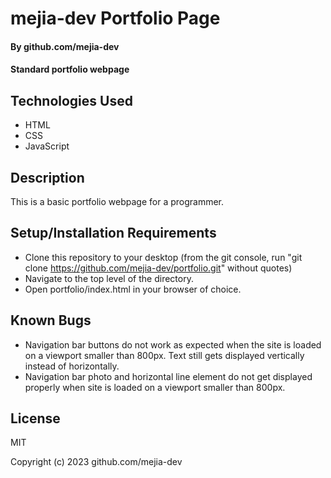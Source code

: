 # mejia-dev Portfolio Page

#### By github.com/mejia-dev

#### Standard portfolio webpage

## Technologies Used

* HTML
* CSS
* JavaScript

## Description

This is a basic portfolio webpage for a programmer.

## Setup/Installation Requirements

* Clone this repository to your desktop (from the git console, run "git clone https://github.com/mejia-dev/portfolio.git" without quotes)
* Navigate to the top level of the directory.
* Open portfolio/index.html in your browser of choice.

## Known Bugs

* Navigation bar buttons do not work as expected when the site is loaded on a viewport smaller than 800px. Text still gets displayed vertically instead of horizontally.
* Navigation bar photo and horizontal line element do not get displayed properly when site is loaded on a viewport smaller than 800px.

## License

MIT

Copyright (c) 2023 github.com/mejia-dev